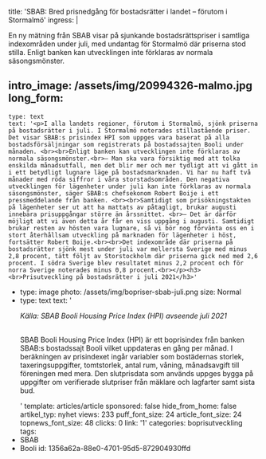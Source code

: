 title: 'SBAB: Bred prisnedgång för bostadsrätter i landet – förutom i Stormalmö'
ingress: |
  <p>En ny mätning från SBAB visar på sjunkande bostadsrättspriser i samtliga indexområden under juli, med undantag för Stormalmö där priserna stod stilla. Enligt banken kan utvecklingen inte förklaras av normala säsongsmönster.
  </p>
  
intro_image: /assets/img/20994326-malmo.jpg
long_form:
  -
    type: text
    text: '<p>I alla landets regioner, förutom i Stormalmö, sjönk priserna på bostadsrätter i juli. I Stormalmö noterades stillastående priser. Det visar SBAB:s prisindex HPI som uppges vara baserat på alla bostadsförsäljningar som registrerats på bostadssajten Booli under månaden. <br><br>Enligt banken kan utvecklingen inte förklaras av normala säsongsmönster.<br>– Man ska vara försiktig med att tolka enskilda månadsutfall, men det blir mer och mer tydligt att vi gått in i ett betydligt lugnare läge på bostadsmarknaden. Vi har nu haft två månader med röda siffror i våra storstadsområden. Den negativa utvecklingen för lägenheter under juli kan inte förklaras av normala säsongsmönster, säger SBAB:s chefsekonom Robert Boije i ett pressmeddelande från banken. <br><br>Samtidigt som prisökningstakten på lägenheter ser ut att ha mattats av påtagligt, brukar augusti innebära prisuppgångar större än årssnittet. <br>– Det är därför möjligt att vi även detta år får en viss uppgång i augusti. Samtidigt brukar resten av hösten vara lugnare, så vi bör nog förvänta oss en i stort återhållsam utveckling på marknaden för lägenheter i höst, fortsätter Robert Boije.<br><br>Det indexområde där priserna på bostadsrätter sjönk mest under juli var mellersta Sverige med minus 2,8 procent, tätt följt av Storstockholm där priserna gick ned med 2,6 procent. I södra Sverige blev resultatet minus 2,2 procent och för norra Sverige noterades minus 0,8 procent.<br></p><h3><br>Prisutveckling på bostadsrätter i juli 2021</h3>'
  -
    type: image
    photo: /assets/img/bopriser-sbab-juli.png
    size: Normal
  -
    type: text
    text: '<p><i>Källa: SBAB Booli Housing Price Index (HPI) avseende juli 2021</i></p><p><br>SBAB Booli Housing Price Index (HPI) är ett boprisindex från banken SBAB:s bostadssajt Booli vilket uppdateras en gång per månad. I beräkningen av prisindexet ingår variabler som bostädernas storlek, taxeringsuppgifter, tomtstorlek, antal rum, våning, månadsavgift till föreningen med mera. Den slutprisdata som används uppges bygga på uppgifter om verifierade slutpriser från mäklare och lagfarter samt sista bud.&nbsp; &nbsp;</p>'
template: articles/article
sponsored: false
hide_from_home: false
artikel_typ: nyhet
views: 233
puff_font_size: 24
article_font_size: 24
topnews_font_size: 48
clicks: 0
link: '1'
categories: boprisutveckling
tags:
  - SBAB
  - Booli
id: 1356a62a-88e0-4701-95d5-872904930ffd
